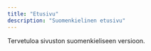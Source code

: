 ```yaml
---
title: "Etusivu"
description: "Suomenkielinen etusivu"
---
```


Tervetuloa sivuston suomenkieliseen versioon.
